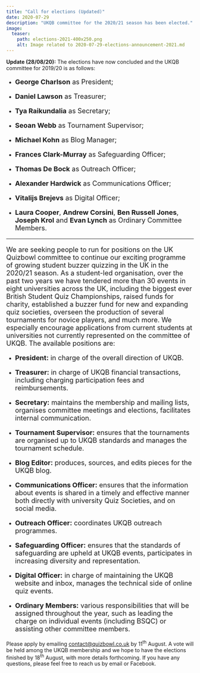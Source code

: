 ```yaml
---
title: "Call for elections (Updated)"
date: 2020-07-29
description: "UKQB committee for the 2020/21 season has been elected."
image:
  teaser:
    path: elections-2021-400x250.png
    alt: Image related to 2020-07-29-elections-announcement-2021.md
---
```


**Update (28/08/20):** The elections have now concluded and the UKQB committee for 2019/20 is as follows:

- <p style="font-size: 18px"><span style="font-weight: bold">George Charlson</span> as President;</p>
- <p style="font-size: 18px"><span style="font-weight: bold">Daniel Lawson</span> as Treasurer;</p>
- <p style="font-size: 18px"><span style="font-weight: bold">Tya Raikundalia</span> as Secretary;</p>
- <p style="font-size: 18px"><span style="font-weight: bold">Seoan Webb</span> as Tournament Supervisor;</p>
- <p style="font-size: 18px"><span style="font-weight: bold">Michael Kohn</span> as Blog Manager;</p>
- <p style="font-size: 18px"><span style="font-weight: bold">Frances Clark-Murray</span> as Safeguarding Officer;</p>
- <p style="font-size: 18px"><span style="font-weight: bold">Thomas De Bock</span> as Outreach Officer;</p>
- <p style="font-size: 18px"><span style="font-weight: bold">Alexander Hardwick</span> as Communications Officer;</p>
- <p style="font-size: 18px"><span style="font-weight: bold">Vitalijs Brejevs</span> as Digital Officer;</p>
- <p style="font-size: 18px"><span style="font-weight: bold">Laura Cooper</span>, <span style="font-weight: bold">Andrew Corsini</span>, <span style="font-weight: bold">Ben Russell Jones</span>, <span style="font-weight: bold">Joseph Krol</span> and <span style="font-weight: bold">Evan Lynch</span> as Ordinary Committee Members.

---

<p style="font-size: 18px">We are seeking people to run for positions on the UK Quizbowl committee to continue our exciting programme of growing student buzzer quizzing in the UK in the 2020/21 season. As a student-led organisation, over the past two years we have tendered more than 30 events in eight universities across the UK, including the biggest ever British Student Quiz Championships, raised funds for charity, established a buzzer fund for new and expanding quiz societies, overseen the production of several tournaments for novice players, and much more. We especially encourage applications from current students at universities not currently represented on the committee of UKQB. The available positions are:</p>

- <p style="font-size: 18px"><span style="font-weight: bold">President:</span> in charge of the overall direction of UKQB.</p>
- <p style="font-size: 18px"><span style="font-weight: bold">Treasurer:</span> in charge of UKQB financial transactions, including charging participation fees and reimbursements.</p>
- <p style="font-size: 18px"><span style="font-weight: bold">Secretary:</span> maintains the membership and mailing lists, organises committee meetings and elections, facilitates internal communication.</p>
- <p style="font-size: 18px"><span style="font-weight: bold">Tournament Supervisor:</span> ensures that the tournaments are organised up to UKQB standards and manages the tournament schedule.</p>
- <p style="font-size: 18px"><span style="font-weight: bold">Blog Editor:</span> produces, sources, and edits pieces for the UKQB blog.</p>
- <p style="font-size: 18px"><span style="font-weight: bold">Communications Officer:</span> ensures that the information about events is shared in a timely and effective manner both directly with university Quiz Societies, and on social media.</p>
- <p style="font-size: 18px"><span style="font-weight: bold">Outreach Officer:</span> coordinates UKQB outreach programmes.</p>
- <p style="font-size: 18px"><span style="font-weight: bold">Safeguarding Officer:</span> ensures that the standards of safeguarding are upheld at UKQB events, participates in increasing diversity and representation.</p>
- <p style="font-size: 18px"><span style="font-weight: bold">Digital Officer:</span> in charge of maintaining the UKQB website and inbox, manages the technical side of online quiz events.</p>
- <p style="font-size: 18px"><span style="font-weight: bold">Ordinary Members:</span> various responsibilities that will be assigned throughout the year, such as leading the charge on individual events (including BSQC) or assisting other committee members.</p>

Please apply by emailing <contact@quizbowl.co.uk> by 11<sup>th</sup> August. A vote will be held among the UKQB membership and we hope to have the elections finished by 18<sup>th</sup> August, with more details forthcoming. If you have any questions, please feel free to reach us by email or Facebook.
